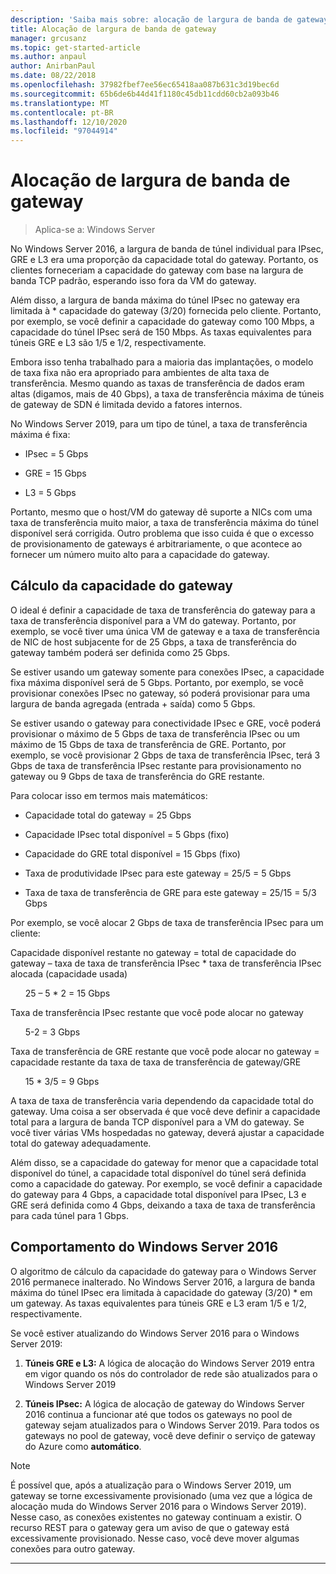 ```yaml
---
description: 'Saiba mais sobre: alocação de largura de banda de gateway'
title: Alocação de largura de banda de gateway
manager: grcusanz
ms.topic: get-started-article
ms.author: anpaul
author: AnirbanPaul
ms.date: 08/22/2018
ms.openlocfilehash: 37982fbef7ee56ec65418aa087b631c3d19bec6d
ms.sourcegitcommit: 65b6de6b44d41f1180c45db11cdd60cb2a093b46
ms.translationtype: MT
ms.contentlocale: pt-BR
ms.lasthandoff: 12/10/2020
ms.locfileid: "97044914"
---
```

# <a name="gateway-bandwidth-allocation"></a>Alocação de largura de banda de gateway

>Aplica-se a: Windows Server

No Windows Server 2016, a largura de banda de túnel individual para IPsec, GRE e L3 era uma proporção da capacidade total do gateway. Portanto, os clientes forneceriam a capacidade do gateway com base na largura de banda TCP padrão, esperando isso fora da VM do gateway.

Além disso, a largura de banda máxima do túnel IPsec no gateway era limitada à \* capacidade do gateway (3/20) fornecida pelo cliente. Portanto, por exemplo, se você definir a capacidade do gateway como 100 Mbps, a capacidade do túnel IPsec será de 150 Mbps. As taxas equivalentes para túneis GRE e L3 são 1/5 e 1/2, respectivamente.

Embora isso tenha trabalhado para a maioria das implantações, o modelo de taxa fixa não era apropriado para ambientes de alta taxa de transferência. Mesmo quando as taxas de transferência de dados eram altas (digamos, mais de 40 Gbps), a taxa de transferência máxima de túneis de gateway de SDN é limitada devido a fatores internos.

No Windows Server 2019, para um tipo de túnel, a taxa de transferência máxima é fixa:

-   IPsec = 5 Gbps

-   GRE = 15 Gbps

-   L3 = 5 Gbps

Portanto, mesmo que o host/VM do gateway dê suporte a NICs com uma taxa de transferência muito maior, a taxa de transferência máxima do túnel disponível será corrigida. Outro problema que isso cuida é que o excesso de provisionamento de gateways é arbitrariamente, o que acontece ao fornecer um número muito alto para a capacidade do gateway.

## <a name="gateway-capacity-calculation"></a>Cálculo da capacidade do gateway

O ideal é definir a capacidade de taxa de transferência do gateway para a taxa de transferência disponível para a VM do gateway. Portanto, por exemplo, se você tiver uma única VM de gateway e a taxa de transferência de NIC de host subjacente for de 25 Gbps, a taxa de transferência do gateway também poderá ser definida como 25 Gbps.

Se estiver usando um gateway somente para conexões IPsec, a capacidade fixa máxima disponível será de 5 Gbps. Portanto, por exemplo, se você provisionar conexões IPsec no gateway, só poderá provisionar para uma largura de banda agregada (entrada + saída) como 5 Gbps.

Se estiver usando o gateway para conectividade IPsec e GRE, você poderá provisionar o máximo de 5 Gbps de taxa de transferência IPsec ou um máximo de 15 Gbps de taxa de transferência de GRE. Portanto, por exemplo, se você provisionar 2 Gbps de taxa de transferência IPsec, terá 3 Gbps de taxa de transferência IPsec restante para provisionamento no gateway ou 9 Gbps de taxa de transferência do GRE restante.

Para colocar isso em termos mais matemáticos:

- Capacidade total do gateway = 25 Gbps

- Capacidade IPsec total disponível = 5 Gbps (fixo)

- Capacidade do GRE total disponível = 15 Gbps (fixo)

- Taxa de produtividade IPsec para este gateway = 25/5 = 5 Gbps

- Taxa de taxa de transferência de GRE para este gateway = 25/15 = 5/3 Gbps

Por exemplo, se você alocar 2 Gbps de taxa de transferência IPsec para um cliente:

Capacidade disponível restante no gateway = total de capacidade do gateway – taxa de taxa de transferência IPsec * taxa de transferência IPsec alocada (capacidade usada)

&nbsp;&nbsp;&nbsp;&nbsp;&nbsp;&nbsp;25 – 5 * 2 = 15 Gbps

Taxa de transferência IPsec restante que você pode alocar no gateway

&nbsp;&nbsp;&nbsp;&nbsp;&nbsp;&nbsp;5-2 = 3 Gbps

Taxa de transferência de GRE restante que você pode alocar no gateway = capacidade restante da taxa de taxa de transferência de gateway/GRE

&nbsp;&nbsp;&nbsp;&nbsp;&nbsp;&nbsp;15 * 3/5 = 9 Gbps

A taxa de taxa de transferência varia dependendo da capacidade total do gateway. Uma coisa a ser observada é que você deve definir a capacidade total para a largura de banda TCP disponível para a VM do gateway. Se você tiver várias VMs hospedadas no gateway, deverá ajustar a capacidade total do gateway adequadamente.

Além disso, se a capacidade do gateway for menor que a capacidade total disponível do túnel, a capacidade total disponível do túnel será definida como a capacidade do gateway. Por exemplo, se você definir a capacidade do gateway para 4 Gbps, a capacidade total disponível para IPsec, L3 e GRE será definida como 4 Gbps, deixando a taxa de taxa de transferência para cada túnel para 1 Gbps.

## <a name="windows-server-2016-behavior"></a>Comportamento do Windows Server 2016

O algoritmo de cálculo da capacidade do gateway para o Windows Server 2016 permanece inalterado. No Windows Server 2016, a largura de banda máxima do túnel IPsec era limitada à capacidade do gateway (3/20) \* em um gateway. As taxas equivalentes para túneis GRE e L3 eram 1/5 e 1/2, respectivamente.

Se você estiver atualizando do Windows Server 2016 para o Windows Server 2019:

1.  **Túneis GRE e L3:** A lógica de alocação do Windows Server 2019 entra em vigor quando os nós do controlador de rede são atualizados para o Windows Server 2019

2.  **Túneis IPsec:** A lógica de alocação de gateway do Windows Server 2016 continua a funcionar até que todos os gateways no pool de gateway sejam atualizados para o Windows Server 2019. Para todos os gateways no pool de gateway, você deve definir o serviço de gateway do Azure como **automático**.

>[!NOTE]
>É possível que, após a atualização para o Windows Server 2019, um gateway se torne excessivamente provisionado (uma vez que a lógica de alocação muda do Windows Server 2016 para o Windows Server 2019). Nesse caso, as conexões existentes no gateway continuam a existir. O recurso REST para o gateway gera um aviso de que o gateway está excessivamente provisionado. Nesse caso, você deve mover algumas conexões para outro gateway.

---
